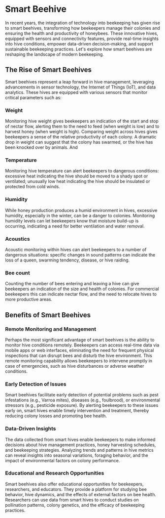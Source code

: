 # Smart Beehive

In recent years, the integration of technology into beekeeping has given rise
to smart beehives, transforming how beekeepers manage their colonies and
ensuring the health and productivity of honeybees. These innovative hives,
equipped with sensors and connectivity features, provide real-time insights
into hive conditions, empower data-driven decision-making, and support
sustainable beekeeping practices. Let's explore how smart beehives are
reshaping the landscape of modern beekeeping.

## The Rise of Smart Beehives

Smart beehives represent a leap forward in hive management, leveraging
advancements in sensor technology, the Internet of Things (IoT), and data
analytics. These hives are equipped with various sensors that monitor critical
parameters such as:


### Weight

Monitoring hive weight gives beekeepers an indication of the start and stop of
nectar flow, alerting them to the need to feed (when weight is low) and to
harvest honey (when weight is high). Comparing weight across hives gives
beekeepers a sense of the relative productivity of each colony. A dramatic drop
in weight can suggest that the colony has swarmed, or the hive has been knocked
over by animals. And

### Temperature 

Monitoring hive temperature can alert beekeepers to dangerous conditions:
excessive heat indicating the hive should be moved to a shady spot or
ventilated; unusually low heat indicating the hive should be insulated or
protected from cold winds.

### Humidity 

While honey production produces a humid environment in hives, excessive
humidity, especially in the winter, can be a danger to colonies.  Monitoring
humidity levels can let beekeepers know that moisture build-up is occurring,
indicating a need for better ventilation and water removal.

### Acoustics

Acoustic monitoring within hives can alert beekeepers to a number of dangerous
situations: specific changes in sound patterns can indicate the loss of a
queen, swarming tendency, disease, or hive raiding.

### Bee count

Counting the number of bees entering and leaving a hive can give beekeepers an
indication of the size and health of colonies. For commercial beekeepers this
can indicate nectar flow, and the need to relocate hives to more productive
areas.

## Benefits of Smart Beehives

### Remote Monitoring and Management 

Perhaps the most significant advantage of smart beehives is the ability to
monitor hive conditions remotely. Beekeepers can access real-time data via
mobile apps or web interfaces, eliminating the need for frequent physical
inspections that can disrupt bees and disturb the hive environment. This remote
monitoring capability allows beekeepers to intervene promptly in case of
emergencies, such as hive disturbances or adverse weather conditions.

### Early Detection of Issues

Smart beehives facilitate early detection of potential problems such as pest
infestations (e.g., Varroa mites), diseases (e.g., foulbrood), or environmental
stressors (e.g., pesticide exposure). By alerting beekeepers to these issues
early on, smart hives enable timely intervention and treatment, thereby
reducing colony losses and promoting bee health.

### Data-Driven Insights

The data collected from smart hives enable beekeepers to make informed
decisions about hive management practices, honey harvesting schedules, and
beekeeping strategies. Analyzing trends and patterns in hive metrics can reveal
insights into seasonal variations, foraging behavior, and the impact of
environmental factors on colony performance.

### Educational and Research Opportunities

Smart beehives also offer educational opportunities for beekeepers,
researchers, and educators. They provide a platform for studying bee behavior,
hive dynamics, and the effects of external factors on bee health. Researchers
can use data from smart hives to conduct studies on pollination patterns,
colony genetics, and the efficacy of beekeeping practices.

